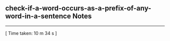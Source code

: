 <h2>check-if-a-word-occurs-as-a-prefix-of-any-word-in-a-sentence Notes</h2><hr>[ Time taken: 10 m 34 s ]
